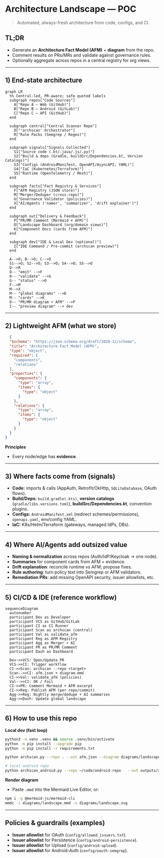 # Architecture Landscape — POC

> Automated, always-fresh architecture from code, configs, and CI.

## TL;DR
- Generate an **Architecture Fact Model (AFM)** + **diagram** from the repo.
- Comment results on PRs/MRs and validate against governance rules.
- Optionally aggregate across repos in a central registry for org views.

---

## 1) End-state architecture

```mermaid
graph LR
  %% Central-led, PR-aware; safe quoted labels
  subgraph repos["Code Sources"]
    A["Repo A — Web (GitHub)"]
    B["Repo B — Android (GitLab)"]
    C["Repo C — API (GitHub)"]
  end

  subgraph central["Central Scanner Repo"]
    O["'archscan' Orchestrator"]
    R["Rule Packs (Semgrep / Regex)"]
  end

  subgraph signals["Signals Collected"]
    S1["Source code (.kt/.java/.js/.py)"]
    S2["Build & deps (Gradle, buildSrc/Dependencies.kt, Version Catalogs)"]
    S3["Configs (AndroidManifest, OpenAPI/AsyncAPI, YAML)"]
    S4["IaC (Kubernetes/Terraform)"]
    S5["Runtime (OpenTelemetry / Mesh)"]
  end

  subgraph facts["Fact Registry & Services"]
    F["AFM Registry (JSON store)"]
    M["Merger/Deduper (cross-repo)"]
    G["Governance Validator (policies)"]
    X["AI/Agents ('namer', 'summarizer', 'drift explainer')"]
  end

  subgraph out["Delivery & Feedback"]
    P["PR/MR Comment (Mermaid + AFM)"]
    D["Landscape Dashboard (org/domain views)"]
    K["Component Docs (cards from AFM)"]
  end

  subgraph dev["IDE & Local Dev (optional)"]
    I["IDE Command / Pre-commit (archscan preview)"]
  end

  A-->O; B-->O; C-->O
  S1-->O; S2-->O; S3-->O; S4-->O; S5-->O
  O-->R
  O-- "emit" -->F
  O-- "validate" -->G
  G-- "status" -->O
  F-->M
  M-->X
  M-- "global diagrams" -->D
  M-- "cards" -->K
  O-- "PR/MR diagram + AFM" -->P
  I-- "preview diagram" --> dev
  ```

---

  ## 2) Lightweight AFM (what we store)

```json
  {
  "$schema": "https://json-schema.org/draft/2020-12/schema",
  "title": "Architecture Fact Model (AFM)",
  "type": "object",
  "required": [
    "components",
    "relations"
  ],
  "properties": {
    "components": {
      "type": "array",
      "items": {
        "type": "object"
      }
    },
    "relations": {
      "type": "array",
      "items": {
        "type": "object"
      }
    }
  }
}
```

**Principles**
- Every node/edge has **evidence**.

---

## 3) Where facts come from (signals)

- **Code:** imports & calls (AppAuth, Retrofit/OkHttp, `SQLiteDatabase`, OAuth flows).
- **Build/Deps:** `build.gradle(.kts)`, **version catalogs** (`gradle/libs.versions.toml`), **buildSrc/Dependencies.kt**, convention plugins.
- **Configs:** `AndroidManifest.xml` (redirect schemes/permissions), `openapi.yaml`, env/config YAML.
- **IaC:** K8s/Helm/Terraform (gateways, managed IdPs, DBs).

---

## 4) Where AI/Agents add outsized value

- **Naming & normalization** across repos (Auth/IdP/Keycloak → one node).
- **Summaries** for component cards from AFM + evidence.
- **Drift explanation**: reconcile runtime vs AFM; propose fixes.
- **Rule authoring**: turn policy text into Semgrep or AFM validators.
- **Remediation PRs**: add missing OpenAPI security, issuer allowlists, etc.

---

## 5) CI/CD & IDE (reference workflow)

```mermaid
sequenceDiagram
  autonumber
  participant Dev as Developer
  participant VCS as GitHub/GitLab
  participant CI as CI Runner
  participant Scan as archscan (central)
  participant Val as validate_afm
  participant Reg as AFM Registry
  participant Agg as Merger + AI
  participant PR as PR/MR Comment
  participant Dash as Dashboard

  Dev->>VCS: Open/Update PR
  VCS->>CI: Trigger workflow
  CI->>Scan: archscan --repo <target>
  Scan-->>CI: afm.json + diagram.mmd
  CI->>Val: validate_afm (policies)
  Val-->>CI: OK / Fail
  CI->>PR: Comment Mermaid + AFM excerpt
  CI->>Reg: Publish AFM (per repo/commit)
  Agg->>Reg: Nightly merge/dedupe + AI summaries
  Agg->>Dash: Update global landscape
```

---

## 6) How to use this repo

**Local dev (fast loop)**
```bash
python3 -m venv .venv && source .venv/bin/activate
python -m pip install --upgrade pip
python -m pip install -r requirements.txt

python archscan.py --repo . --out afm.json --diagram diagrams/landscape.mmd

# local android repo
python archscan_android.py --repo ~/code/android-repo   --out outputs/android-afm.json --diagram outputs/android.mmd
```

**Render diagram**
- Paste `.mmd` into the Mermaid Live Editor, or:
```bash
npm i -g @mermaid-js/mermaid-cli
mmdc -i diagrams/landscape.mmd -o diagrams/landscape.svg
```

---

## Policies & guardrails (examples)
- **Issuer allowlist** for OAuth (`config/allowed_issuers.txt`).
- **Issuer allowlist** for Persistence (`config/android-persistence`).
- **Issuer allowlist** for Upload (`config/android-upload`).
- **Issuer allowlist** for Android-Auth (`config/oauth-semgrep`).